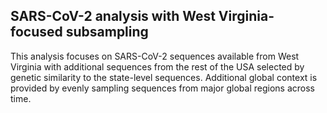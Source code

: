 ## SARS-CoV-2 analysis with West Virginia-focused subsampling
This analysis focuses on SARS-CoV-2 sequences available from West Virginia with additional sequences from the rest of the USA selected by genetic similarity to the state-level sequences. Additional global context is provided by evenly sampling sequences from major global regions across time.
